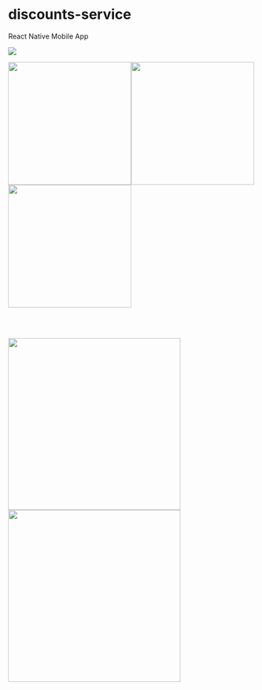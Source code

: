 # discounts-service
React Native Mobile App

![](https://res.cloudinary.com/dzsjwgjii/image/upload/v1594066032/system_wsurqg.png)

<img src="https://res.cloudinary.com/dzsjwgjii/image/upload/v1594066121/photo_2020-06-25_22-15-00_ygalry.jpg" width="250px" /><img src="https://res.cloudinary.com/dzsjwgjii/image/upload/v1594066120/photo_2020-06-25_22-14-59_kph1ja.jpg" width="250px" /><img src="https://res.cloudinary.com/dzsjwgjii/image/upload/v1594066119/photo_2020-06-25_22-14-58_kunog5.jpg" width="250px" />

<br></br>

<img src="https://res.cloudinary.com/dzsjwgjii/image/upload/v1594066143/photo_2020-06-25_22-14-57_ay3c47.jpg" width="350px" /><img src="https://res.cloudinary.com/dzsjwgjii/image/upload/v1594066144/photo_2020-06-25_22-15-01_c6jdgk.jpg" width="350px" />